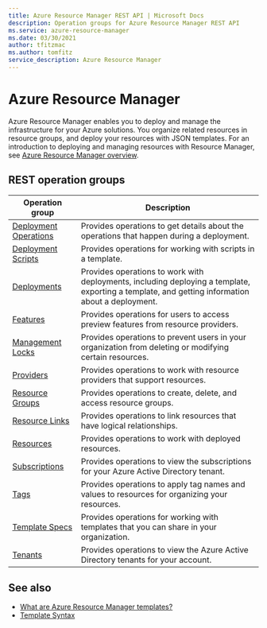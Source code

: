 ```yaml
---
title: Azure Resource Manager REST API | Microsoft Docs
description: Operation groups for Azure Resource Manager REST API
ms.service: azure-resource-manager
ms.date: 03/30/2021
author: tfitzmac
ms.author: tomfitz
service_description: Azure Resource Manager
---
```


# Azure Resource Manager

Azure Resource Manager enables you to deploy and manage the infrastructure for your Azure solutions. You organize related resources in resource groups, and deploy your resources with JSON templates. For an introduction to deploying and managing resources with Resource Manager, see [Azure Resource Manager overview](https://docs.microsoft.com/azure/azure-resource-manager/resource-group-overview).

## REST operation groups

| Operation group                                 | Description |
|-------------------------------------------------|-------------|
| [Deployment Operations](xref:management.azure.com.resources.deploymentoperations) | Provides operations to get details about the operations that happen during a deployment. |
| [Deployment Scripts](xref:management.azure.com.resources.deploymentscripts) | Provides operations for working with scripts in a template. |
| [Deployments](xref:management.azure.com.resources.deployments)                    | Provides operations to work with deployments, including deploying a template, exporting a template, and getting information about a deployment. |
| [Features](xref:management.azure.com.resources.features.features)                          | Provides operations for users to access preview features from resource providers. |
| [Management Locks](xref:management.azure.com.resources.managementlocks.managementlocks)           | Provides operations to prevent users in your organization from deleting or modifying certain resources. |
| [Providers](xref:management.azure.com.resources.providers)                        | Provides operations to work with resource providers that support resources. |
| [Resource Groups](xref:management.azure.com.resources.resourcegroups)             | Provides operations to create, delete, and access resource groups. |
| [Resource Links](xref:management.azure.com.resources.resourcelinks.resourcelinks)               | Provides operations to link resources that have logical relationships. |
| [Resources](xref:management.azure.com.resources.resources)                        | Provides operations to work with deployed resources. |
| [Subscriptions](xref:management.azure.com.resources.subscriptions)                | Provides operations to view the subscriptions for your Azure Active Directory tenant. |
| [Tags](xref:management.azure.com.resources.tags)                                  | Provides operations to apply tag names and values to resources for organizing your resources. |
| [Template Specs](xref:management.azure.com.resources.templatespecs) | Provides operations for working with templates that you can share in your organization. |
| [Tenants](xref:management.azure.com.resources.tenants)                            | Provides operations to view the Azure Active Directory tenants for your account. |

## See also

- [What are Azure Resource Manager templates?](https://docs.microsoft.com/azure/azure-resource-manager/templates/overview)
- [Template Syntax](https://docs.microsoft.com/azure/azure-resource-manager/templates/template-syntax)
